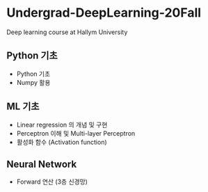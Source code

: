 # Undergrad-DeepLearning-20Fall
Deep learning course at Hallym University

## Python 기초
* Python 기초
* Numpy 활용

## ML 기초
* Linear regression 의 개념 및 구현 
* Perceptron 이해 및 Multi-layer Perceptron
* 활성화 함수 (Activation function)

## Neural Network
* Forward 연산 (3층 신경망)
